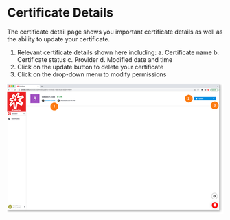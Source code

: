 # Certificate Details

The certificate detail page shows you important certificate details as well as the ability to update your certificate.

1. Relevant certificate details shown here including:
    a. Certificate name
    b. Certificate status
    c. Provider
    d. Modified date and time
2. Click on the update button to delete your certificate
3. Click on the drop-down menu to modify permissions

<a href="../../../images/infra-certificate-detail-lg.jpg" target="_blank"><img src="../../../images/infra-certificate-detail.jpg" style="margin: auto; display: block"></a>


